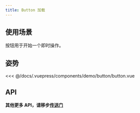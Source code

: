 ```yaml
---
title: Button 加载
---
```


## 使用场景

按钮用于开始一个即时操作。


## 姿势

<layout-code-box title="按钮类型" description="按钮有五种类型：主按钮、次按钮、虚线按钮、危险按钮和链接按钮。主按钮在同一个操作区域最多出现一次。">
  <demo-button-button></demo-button-button>
  <highlight-code slot="codeText" lang="vue">
<<< @/docs/.vuepress/components/demo/button/button.vue
  </highlight-code>
</layout-code-box>


## API

<layout-table title="Attributes" :columns="columns" :dataSource="dataSource"></layout-table>

**其他更多 API，请移步[传送门](https://www.antdv.com/components/button-cn/#API)**

<script>
  export default {
    data() {
      return { 
        columns: ['参数', '说明', '类型', '可选值', '默认值'],
        dataSource: [{
          0: 'disabled',
          1: '按钮失效状态',
          2: 'boolean',
          3: 'true/false',
          4: 'false'
        }, {
          0: 'loading',
          1: '设置按钮载入状态',
          2: 'boolean | {delay: number}',
          3: '--',
          4: 'false'
        }]
      }
    }
  }
</script>
